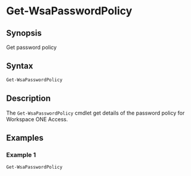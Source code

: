 # Get-WsaPasswordPolicy

## Synopsis

Get password policy

## Syntax

```powershell
Get-WsaPasswordPolicy
```

## Description

The `Get-WsaPasswordPolicy` cmdlet get details of the password policy for Workspace ONE Access.

## Examples

### Example 1

```powershell
Get-WsaPasswordPolicy
```
